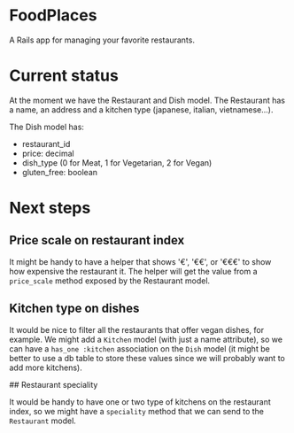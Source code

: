 # FoodPlaces

A Rails app for managing your favorite restaurants.

# Current status

At the moment we have the Restaurant and Dish model.
The Restaurant has a name, an address and a kitchen type (japanese, italian, vietnamese...).

The Dish model has:
- restaurant_id
- price: decimal
- dish_type (0 for Meat, 1 for Vegetarian, 2 for Vegan)
- gluten_free: boolean

# Next steps

## Price scale on restaurant index

It might be handy to have a helper that shows '€', '€€', or '€€€' to show how expensive the
restaurant it. The helper will get the value from a `price_scale` method exposed by the Restaurant
model.

## Kitchen type on dishes

It would be nice to filter all the restaurants that offer vegan dishes, for example.
We might add a `Kitchen` model (with just a name attribute), so we can have a `has_one :kitchen`
association on the `Dish` model (it might be better to use a db table to store these values since
we will probably want to add more kitchens).

## Restaurant speciality

It would be handy to have one or two type of kitchens on the restaurant index, so we might have
a `speciality` method that we can send to the `Restaurant` model.
